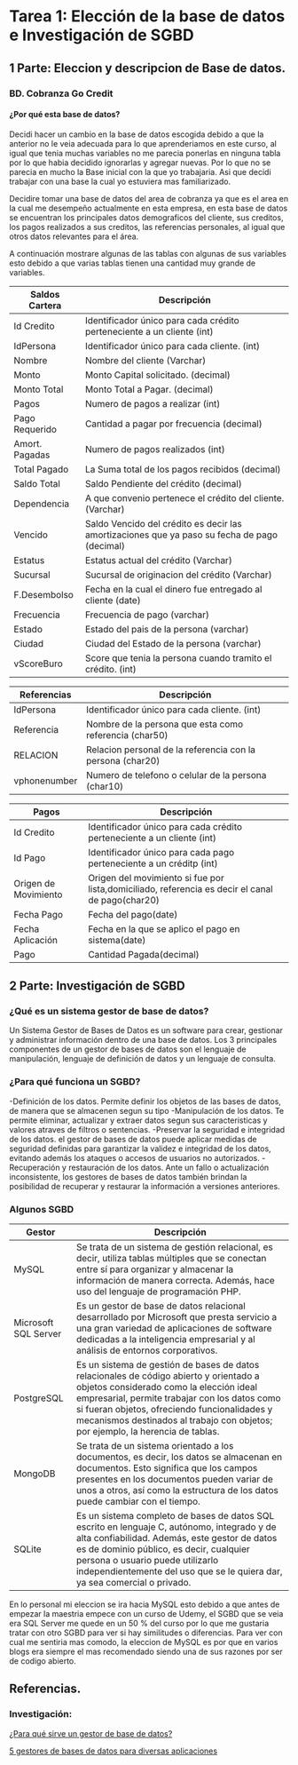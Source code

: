 # Tarea 1: Elección de la base de datos e Investigación de SGBD 

## 1 Parte: Eleccion y descripcion de Base de datos.

### BD. Cobranza Go Credit

#### ¿Por qué esta base de datos?
Decidi hacer un cambio en la base de datos escogida debido a que la anterior no le veia adecuada para lo que aprenderiamos en este curso, al igual que tenia muchas variables no me parecia ponerlas en ninguna tabla por lo que habia decidido ignorarlas y agregar nuevas. Por lo que no se parecia en mucho la Base inicial con la que yo trabajaria. Asi que decidi trabajar con una base la cual yo estuviera mas familiarizado.

Decidire tomar una base de datos del area de cobranza ya que es el area en la cual me desempeño actualmente en esta empresa, en esta base de datos se encuentran los principales datos demograficos del cliente, sus creditos, los pagos realizados a sus creditos, las referencias personales, al igual que otros datos relevantes para el área.

A continuación mostrare algunas de las tablas con algunas de sus variables esto debido a que varias tablas tienen una cantidad muy grande de variables.

|Saldos Cartera | Descripción |
| ----------- | ----------- |
|Id Credito	|Identificador único para cada crédito perteneciente a un cliente (int)||
|IdPersona	|Identificador único para cada cliente. (int)||
|Nombre	|Nombre del cliente (Varchar)|
|Monto|Monto Capital solicitado. (decimal)|
|Monto Total|Monto Total a Pagar. (decimal)|
|Pagos|Numero de pagos a realizar  (int)|
|Pago Requerido|Cantidad a pagar por frecuencia (decimal)|
|Amort. Pagadas|Numero de pagos realizados (int)|
|Total Pagado	|La Suma total de los pagos recibidos (decimal)|
|Saldo Total|Saldo Pendiente del crédito (decimal)|
|Dependencia|A que convenio pertenece el crédito del cliente. (Varchar)|
|Vencido | Saldo Vencido del crédito es decir las amortizaciones que ya paso su fecha de pago (decimal)|
|Estatus|Estatus actual del crédito (Varchar)|
|Sucursal|Sucursal de originacion del crédito (Varchar)|
|F.Desembolso|Fecha en la cual el dinero fue entregado al cliente (date)|
|Frecuencia	|Frecuencia de pago (varchar)|
|Estado| Estado del pais de la persona (varchar)|
|Ciudad|Ciudad del Estado de la persona (varchar)|
|vScoreBuro	|Score que tenia la persona cuando tramito el crédito. (int)|

|Referencias | Descripción |
| ----------- | ----------- |
|IdPersona	|Identificador único para cada cliente. (int)||
|Referencia|Nombre de la persona que esta como referencia (char50)||
|RELACION|Relacion personal de la referencia con la persona (char20)||
|vphonenumber|Numero de telefono o celular de la persona (char10)|


|Pagos | Descripción |
| ----------- | ----------- |
|Id Credito|Identificador único para cada crédito perteneciente a un cliente (int)||
|Id Pago|Identificador único para cada pago perteneciente a un créditp (int)||
|Origen de Movimiento|Origen del movimiento si fue por lista,domiciliado, referencia es decir el canal de pago(char20)||
|Fecha Pago|Fecha del pago(date)|
|Fecha Aplicación|Fecha en la que se aplico el pago en sistema(date)|
|Pago|Cantidad Pagada(decimal)|

## 2 Parte: Investigación de SGBD

### ¿Qué es un sistema gestor de base de datos?
Un Sistema Gestor de Bases de Datos es un software para crear, gestionar y administrar información dentro de una base de datos. Los 3 principales componentes de un gestor de bases de datos son el lenguaje de manipulación, lenguaje de definición de datos y un lenguaje de consulta.

### ¿Para qué funciona un SGBD?
-Definición de los datos. Permite definir los objetos de las bases de datos, de manera que se almacenen segun su tipo
-Manipulación de los datos. Te permite eliminar, actualizar y extraer datos segun sus caracteristicas y valores atraves de filtros o sentencias.
-Preservar la seguridad e integridad de los datos. el gestor de bases de datos puede aplicar medidas de seguridad definidas para garantizar la validez e integridad de los datos, evitando además los ataques o accesos de usuarios no autorizados.
-Recuperación y restauración de los datos. Ante un fallo o actualización inconsistente, los gestores de bases de datos también brindan la posibilidad de recuperar y restaurar la información a versiones anteriores.

### Algunos SGBD
|Gestor| Descripción |
| ----------- | ----------- |
|MySQL	|Se trata de un sistema de gestión relacional, es decir, utiliza tablas múltiples que se conectan entre sí para organizar y almacenar la información de manera correcta. Además, hace uso del lenguaje de programación PHP. |
|Microsoft SQL Server	|Es un gestor de base de datos relacional desarrollado por Microsoft que presta servicio a una gran variedad de aplicaciones de software dedicadas a la inteligencia empresarial y al análisis de entornos corporativos.|
|PostgreSQL	|Es un sistema de gestión de bases de datos relacionales de código abierto y orientado a objetos considerado como la elección ideal empresarial, permite trabajar con los datos como si fueran objetos, ofreciendo funcionalidades y mecanismos destinados al trabajo con objetos; por ejemplo, la herencia de tablas.|
|MongoDB	|Se trata de un sistema orientado a los documentos, es decir, los datos se almacenan en documentos. Esto significa que los campos presentes en los documentos pueden variar de unos a otros, así como la estructura de los datos puede cambiar con el tiempo. |
|SQLite	|Es un sistema completo de bases de datos SQL escrito en lenguaje C, autónomo, integrado y de alta confiabilidad. Además, este gestor de datos es de dominio público, es decir, cualquier persona o usuario puede utilizarlo independientemente del uso que se le quiera dar, ya sea comercial o privado.|

En lo personal mi eleccion se ira hacia MySQL esto debido a que antes de empezar la maestria empece con un curso de Udemy, el SGBD que se veia era SQL Server me quede en un 50 % del curso por lo que me gustaria tratar con otro SGBD para ver si hay similitudes o diferencias. Para ver con cual me sentiria mas comodo, la eleccion de MySQL es por que en varios blogs era siempre el mas recomendado siendo una de sus razones por ser de codigo abierto.

## Referencias.

### Investigación:
[¿Para qué sirve un gestor de base de datos?](https://universidadeuropea.com/blog/para-que-sirve-gestor-base-datos/)

[5 gestores de bases de datos para diversas aplicaciones](https://www.docpath.com/5-gestores-de-bases-de-datos-para-diversas-aplicaciones/?lang=es)